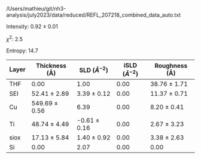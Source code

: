 /Users/mathieu/git/nh3-analysis/july2023/data/reduced/REFL_207218_combined_data_auto.txt

Intensity: 0.92 ± 0.01

$\chi^2$:  2.5

Entropy: 14.7

| Layer | Thickness (Å) | SLD ($Å^{-2}$) | iSLD ($Å^{-2}$) | Roughness (Å) |
| --- | --- | --- | --- | --- |
|                  THF | 0.00 | 1.00 | 0.00 | 38.76 ± 1.71 |
|                  SEI | 52.41 ± 2.89 | 3.39 ± 0.12 | 0.00 | 11.37 ± 0.71 |
|                   Cu | 549.69 ± 0.56 | 6.39 | 0.00 | 8.20 ± 0.41 |
|                   Ti | 48.74 ± 4.49 | -0.61 ± 0.16 | 0.00 | 2.67 ± 3.23 |
|                 siox | 17.13 ± 5.84 | 1.40 ± 0.92 | 0.00 | 3.38 ± 2.63 |
|                   Si | 0.00 | 2.07 | 0.00 | 0.00 |

